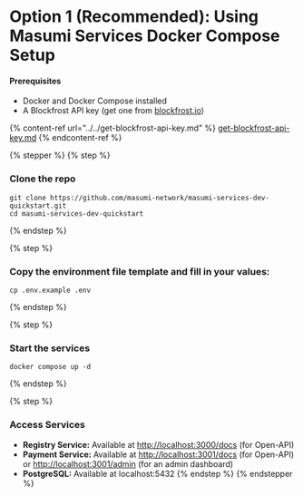 # Option 1 (Recommended):  Using Masumi Services Docker Compose Setup

#### Prerequisites&#x20;

* Docker and Docker Compose installed
* A Blockfrost API key (get one from [blockfrost.io](https://blockfrost.io))

{% content-ref url="../../get-blockfrost-api-key.md" %}
[get-blockfrost-api-key.md](../../get-blockfrost-api-key.md)
{% endcontent-ref %}

{% stepper %}
{% step %}
### Clone the repo&#x20;

```
git clone https://github.com/masumi-network/masumi-services-dev-quickstart.git
cd masumi-services-dev-quickstart
```
{% endstep %}

{% step %}
### Copy the environment file template and fill in your values:

```
cp .env.example .env
```
{% endstep %}

{% step %}
### Start the services

```
docker compose up -d
```
{% endstep %}

{% step %}
### Access Services

* **Registry Service:** Available at [http://localhost:3000/docs](http://localhost:3000/docs) (for Open-API)
* **Payment Service:** Available at [http://localhost:3001/docs](http://localhost:3001/docs) (for Open-API) or [http://localhost:3001/admin](http://localhost:3001/admin) (for an admin dashboard)
* **PostgreSQL:**  Available at localhost:5432
{% endstep %}
{% endstepper %}

